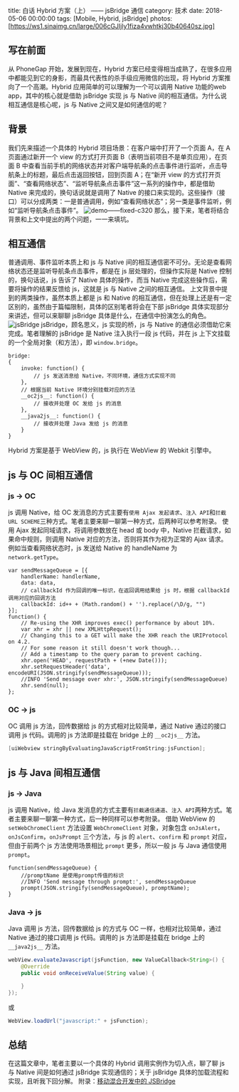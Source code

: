 title: 白话 Hybrid 方案（上） —— jsBridge 通信
category: 技术
date: 2018-05-06 00:00:00
tags: [Mobile, Hybrid, jsBridge]
photos: [https://ws1.sinaimg.cn/large/006cGJIjly1fiza4vwhtkj30b40640sz.jpg]

## 写在前面
从 PhoneGap 开始，发展到现在，Hybrid 方案已经变得相当成熟了，在很多应用中都能见到它的身影，而最具代表性的杀手级应用微信的出现，将 Hybrid 方案推向了一个高潮。Hybrid 应用简单的可以理解为一个可以调用 Native 功能的web app，其中的核心就是借助 jsBridge 实现 js 与 Native 间的相互通信。为什么说相互通信是核心呢，js 与 Native 之间又是如何通信的呢？
## 背景
我们先来描述一个具体的 Hybrid 项目场景：在客户端中打开了一个页面 A，在 A 页面通过新开一个 view 的方式打开页面 B（表明当前项目不是单页应用），在页面 B 中查看当前手机的网络状态并对客户端导航条的点击事件进行监听，点击导航条上的标题，最后点击返回按钮，回到页面 A；在“新开 view 的方式打开页面”、“查看网络状态”、“监听导航条点击事件”这一系列的操作中，都是借助 Native 来完成的，换句话说就是调用了 Native 的接口来实现的。这些操作（接口）可以分成两类：一是普通调用，例如“查看网络状态”；另一类是事件监听，例如“监听导航条点击事件”。
![demo——fixed-c320](https://ws1.sinaimg.cn/mw690/c4b5f11bly1fr23db8doog20go0wo4qr.gif)
那么，接下来，笔者将结合背景和上文中提出的两个问题，一一来填坑。

## 相互通信
普通调用、事件监听本质上和 js 与 Native 间的相互通信密不可分。无论是查看网络状态还是监听导航条点击事件，都是在 js 层处理的，但操作实际是 Native 控制的，换句话说，js 告诉了 Native 具体的操作，而当 Native 完成这些操作后，需要将操作的结果反馈给 js，这就是 js 与 Native 之间的相互通信。
上文背景中提到的两类操作，虽然本质上都是 js 和 Native 的相互通信，但在处理上还是有一定区别的，虽然由于篇幅限制，具体的区别笔者将会在下部 jsBridge 具体实现部分来讲述，但可以来聊聊 jsBridge 具体是什么，在通信中扮演怎么的角色。
![jsBridge](https://wx1.sinaimg.cn/mw690/71c50075ly1feyxr21wdkj20n905n74c.jpg)
jsBridge，顾名思义，js 实现的桥，js 与 Native 的通信必须借助它来完成。笔者理解的 jsBridge 是 Native 注入执行一段 js 代码，并在 js 上下文挂载的一个全局对象（和方法），即 `window.bridge`。

``` javasrcipt
bridge:
{
    invoke: function() {
        // js 发送消息给 Native，不同环境，通信方式实现不同
    },
    // 根据当前 Native 环境分别挂载对应的方法
    __oc2js__: function() {
        // 接收并处理 OC 发给 js 的消息
    },
    __java2js__: function() {
        // 接收并处理 Java 发给 js 的消息
    }
}
```

Hybrid 方案是基于 WebView 的，js 执行在 WebView 的 Webkit 引擎中。
## js 与 OC 间相互通信
### js -> OC
js 调用 Native，给 OC 发消息的方式主要有`使用 Ajax 发起请求`、`注入 API`和`拦截 URL SCHEME`三种方式。笔者主要来聊一聊第一种方式，后两种可以参考附录。
使用 Ajax 发起同域请求，将调用参数放在 head 或 body 中，Native 拦截请求，如果命中规则，则调用 Native 对应的方法，否则将其作为视为正常的 Ajax 请求。例如当查看网络状态时，js 发送给 Native 的 handleName 为 `network.getType`。

``` javasrcipt
var sendMessageQueue = [{
    handlerName: handlerName,
    data: data,
    // callbackId 作为回调的唯一标识，在返回调用结果给 js 时，根据 callbackId 调用对应的回调方法
    callbackId: id++ + (Math.random() + '').replace(/\D/g, "")
}];
function() {
    // Re-using the XHR improves exec() performance by about 10%.
    var xhr = xhr || new XMLHttpRequest();
    // Changing this to a GET will make the XHR reach the URIProtocol on 4.2.
    // For some reason it still doesn't work though...
    // Add a timestamp to the query param to prevent caching.
    xhr.open('HEAD', requestPath + (+new Date()));
    xhr.setRequestHeader('data', encodeURI(JSON.stringify(sendMessageQueue)));
    //INFO 'Send message over xhr:', JSON.stringify(sendMessageQueue)
    xhr.send(null);
};
```

### OC -> js
OC 调用 js 方法，回传数据给 js 的方式相对比较简单，通过 Native 通过的接口调用 js 代码。调用的 js 方法即是挂载在 bridge 上的 `__oc2js__` 方法。

``` Objective-C
[uiWebview stringByEvaluatingJavaScriptFromString:jsFunction];
```

## js 与 Java 间相互通信
### js -> Java
js 调用 Native，给 Java 发消息的方式主要有`拦截通信通道`、`注入 API`两种方式。笔者主要来聊一聊第一种方式，后一种同样可以参考附录。
借助 WebView 的 `setWebChromeClient` 方法设置 `WebChromeClient` 对象，对象包含 `onJsAlert`，`onJsConfirm`，`onJsPrompt` 三个方法，与 js 的 `alert`、`confirm` 和 `prompt` 对应，但由于前两个 js 方法使用场景相比 `prompt` 更多，所以一般 js 与 Java 通信使用 `prompt`。

``` javasrcipt
function(sendMessageQueue) {
    //promptName 是使用prompt传值的标识
    //INFO 'Send message through prompt:', sendMessageQueue
    prompt(JSON.stringify(sendMessageQueue), promptName);
}
```

### Java -> js
Java 调用 js 方法，回传数据给 js 的方式与 OC 一样，也相对比较简单，通过 Native 通过的接口调用 js 代码。调用的 js 方法即是挂载在 bridge 上的 `__java2js__` 方法。

``` Java
webView.evaluateJavascript(jsFunction, new ValueCallback<String>() {
    @Override
    public void onReceiveValue(String value) {

    }
});
```
或

``` Java
WebView.loadUrl("javascript:" + jsFunction);
```

## 总结
在这篇文章中，笔者主要以一个具体的 Hybrid 调用实例作为切入点，聊了聊 js 与 Native 间是如何通过 jsBridge 实现通信的；关于 jsBridge 具体的加载流程和实现，且听我下回分解。
附录：[移动混合开发中的 JSBridge](https://blog.ymfe.org/%E6%B7%B7%E5%90%88%E5%BC%80%E5%8F%91%E4%B8%AD%E7%9A%84JSBridge/)
